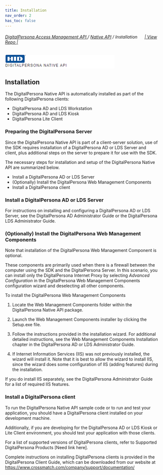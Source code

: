 ```yaml
---
title: Installation
nav_order: 2
has_toc: false
---
```



###### [DigitalPersona Access Management API ](https://hidglobal.github.io/digitalpersona-access-management-api/)/ [Native API](..\index.html) / Installation&nbsp;&nbsp;&nbsp;&nbsp;&nbsp;&nbsp;[\| View Repo \|](https://github.com/hidglobal/digitalpersona-native-api)  

![](assets/HID-DPAM-native-api.png)  

## Installation  

The DigitalPersona Native API is automatically installed as part of the following DigitalPersona clients:
- DigitalPersona AD and LDS Workstation  
- DigitalPersona AD and LDS Kiosk
- DigitalPersona Lite Client  

### Preparing the DigitalPersona Server

Since the DigitalPersona Native API is part of a client-server solution, use of the SDK requires installation of a DigitalPersona AD or LDS Server and client, plus additional steps on the server to prepare it for use with the SDK.  

The necessary steps for installation and setup of the DigitalPersona Native API are summarized below.  

- Install a DigitalPersona AD or LDS Server      
- (Optionally) Install the DigitalPersona Web Management Components  
- Install a DigitalPersona client  

### Install a DigitalPersona AD or LDS Server  

For instructions on installing and configuring a DigitalPersona AD or LDS Server, see the DigitalPersona AD Administrator Guide or the DigitalPersona LDS Administrator Guide.  

### (Optionally) Install the DigitalPersona Web Management Components  

Note that installation of the DigitalPersona Web Management Component is optional.  

These components are primarily used when there is a firewall between the computer using the SDK and the DigitalPersona Server. In this scenario, you can install only the DigitalPersona Internet Proxy by selecting *Advanced Configuration* in the DigitalPersona Web Management Components configuration wizard and deselecting all other components.  

To install the DigitalPersona Web Management Components
1. Locate the Web Management Components folder within the DigitalPersona Native API package.  

2. Launch the Web Management Components installer by clicking the Setup.exe file.  

3. Follow the instructions provided in the installation wizard. For additional detailed instructions, see the Web
Management Components Installation chapter in the DigitalPersona AD or LDS Administrator Guide.  

4. If Internet Information Services (IIS) was not previously installed, the wizard will install it. Note that it is best to
allow the wizard to install IIS, since the wizard does some configuration of IIS (adding features) during the
installation.  

  If you do install IIS separately, see the DigitalPersona Administrator Guide for a list of required IIS features.

### Install a DigitalPersona client  

To run the DigitalPersona Native API sample code or to run and test your application, you should have a DigitalPersona client installed on your development machine.  

Additionally, if you are developing for the DigitalPersona AD or LDS Kiosk or Lite Client environment, you should test your application with those clients.  

For a list of supported versions of  DigitalPersona clients, refer to Supported
DigitalPersona Products [Need link here].  

Complete instructions on installing DigitalPersona clients is provided in the
DigitalPersona Client Guide, which can be downloaded from our website at https://www.crossmatch.com/company/support/documentation/
